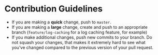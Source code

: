 # Contribution Guidelines

- If you are making a __quick__ change, push to `master`.
- If you are making a __large__ change, create and push to an appropriate branch (`feature/log-caching` for a log caching feature, for example)
- If you make additional changes, push new commits to your branch. Do not squash your changes, that makes it extremely hard to see what you’ve changed compared to the previous version of your pull request.
